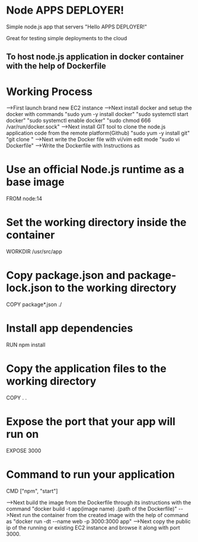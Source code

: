 # Node APPS DEPLOYER!

Simple node.js app that servers "Hello APPS DEPLOYER!"

Great for testing simple deployments to the cloud

## To host node.js application in docker container with the help of Dockerfile

# Working Process
-->First launch brand new EC2 instance
-->Next install docker and setup the docker with commands
   "sudo yum -y install docker"
   "sudo systemctl start docker"
   "sudo systemctl enable docker"
   "sudo chmod 666 /var/run/docker.sock"
-->Next install GIT tool to clone the node.js application code from the remote platform(Github)
   "sudo yum -y install git"
   "git clone <URL link of the node.js application repository>"
-->Next write the Docker file with vi/vim edit mode
   "sudo vi Dockerfile"
-->Write the Dockerfile with Instructions as 
# Use an official Node.js runtime as a base image
FROM node:14

# Set the working directory inside the container
WORKDIR /usr/src/app

# Copy package.json and package-lock.json to the working directory
COPY package*.json ./

# Install app dependencies
RUN npm install

# Copy the application files to the working directory
COPY . .

# Expose the port that your app will run on
EXPOSE 3000

# Command to run your application
CMD ["npm", "start"]

-->Next build the image from the Dockerfile through its instructions with the command
  "docker build -t app(image name) .(path of the Dockerfile)"
-->Next run the container from the created image with the help of command as
   "docker run -dt --name web -p 3000:3000 app"
-->Next copy the public ip of the running or existing EC2 instance and browse it along with port 3000.   

